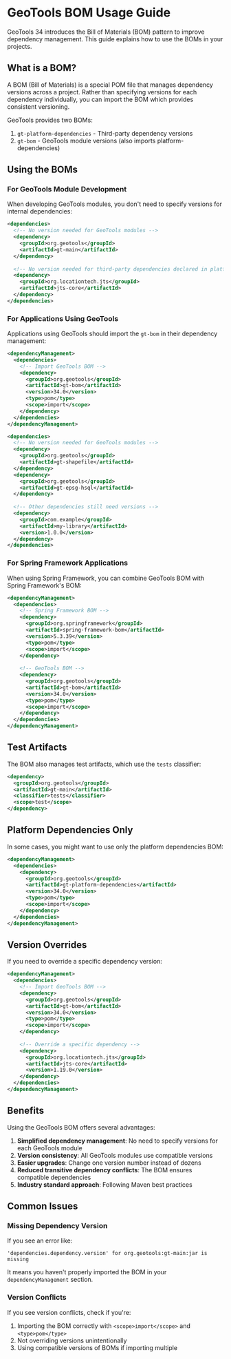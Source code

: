 # GeoTools BOM Usage Guide

GeoTools 34 introduces the Bill of Materials (BOM) pattern to improve dependency management. This guide explains how to use the BOMs in your projects.

## What is a BOM?

A BOM (Bill of Materials) is a special POM file that manages dependency versions across a project. Rather than specifying versions for each dependency individually, you can import the BOM which provides consistent versioning.

GeoTools provides two BOMs:

1. `gt-platform-dependencies` - Third-party dependency versions
2. `gt-bom` - GeoTools module versions (also imports platform-dependencies)

## Using the BOMs

### For GeoTools Module Development

When developing GeoTools modules, you don't need to specify versions for internal dependencies:

```xml
<dependencies>
  <!-- No version needed for GeoTools modules -->
  <dependency>
    <groupId>org.geotools</groupId>
    <artifactId>gt-main</artifactId>
  </dependency>
  
  <!-- No version needed for third-party dependencies declared in platform-dependencies -->
  <dependency>
    <groupId>org.locationtech.jts</groupId>
    <artifactId>jts-core</artifactId>
  </dependency>
</dependencies>
```

### For Applications Using GeoTools

Applications using GeoTools should import the `gt-bom` in their dependency management:

```xml
<dependencyManagement>
  <dependencies>
    <!-- Import GeoTools BOM -->
    <dependency>
      <groupId>org.geotools</groupId>
      <artifactId>gt-bom</artifactId>
      <version>34.0</version>
      <type>pom</type>
      <scope>import</scope>
    </dependency>
  </dependencies>
</dependencyManagement>

<dependencies>
  <!-- No version needed for GeoTools modules -->
  <dependency>
    <groupId>org.geotools</groupId>
    <artifactId>gt-shapefile</artifactId>
  </dependency>
  <dependency>
    <groupId>org.geotools</groupId>
    <artifactId>gt-epsg-hsql</artifactId>
  </dependency>
  
  <!-- Other dependencies still need versions -->
  <dependency>
    <groupId>com.example</groupId>
    <artifactId>my-library</artifactId>
    <version>1.0.0</version>
  </dependency>
</dependencies>
```

### For Spring Framework Applications

When using Spring Framework, you can combine GeoTools BOM with Spring Framework's BOM:

```xml
<dependencyManagement>
  <dependencies>
    <!-- Spring Framework BOM -->
    <dependency>
      <groupId>org.springframework</groupId>
      <artifactId>spring-framework-bom</artifactId>
      <version>5.3.39</version>
      <type>pom</type>
      <scope>import</scope>
    </dependency>
    
    <!-- GeoTools BOM -->
    <dependency>
      <groupId>org.geotools</groupId>
      <artifactId>gt-bom</artifactId>
      <version>34.0</version>
      <type>pom</type>
      <scope>import</scope>
    </dependency>
  </dependencies>
</dependencyManagement>
```

## Test Artifacts

The BOM also manages test artifacts, which use the `tests` classifier:

```xml
<dependency>
  <groupId>org.geotools</groupId>
  <artifactId>gt-main</artifactId>
  <classifier>tests</classifier>
  <scope>test</scope>
</dependency>
```

## Platform Dependencies Only

In some cases, you might want to use only the platform dependencies BOM:

```xml
<dependencyManagement>
  <dependencies>
    <dependency>
      <groupId>org.geotools</groupId>
      <artifactId>gt-platform-dependencies</artifactId>
      <version>34.0</version>
      <type>pom</type>
      <scope>import</scope>
    </dependency>
  </dependencies>
</dependencyManagement>
```

## Version Overrides

If you need to override a specific dependency version:

```xml
<dependencyManagement>
  <dependencies>
    <!-- Import GeoTools BOM -->
    <dependency>
      <groupId>org.geotools</groupId>
      <artifactId>gt-bom</artifactId>
      <version>34.0</version>
      <type>pom</type>
      <scope>import</scope>
    </dependency>
    
    <!-- Override a specific dependency -->
    <dependency>
      <groupId>org.locationtech.jts</groupId>
      <artifactId>jts-core</artifactId>
      <version>1.19.0</version>
    </dependency>
  </dependencies>
</dependencyManagement>
```

## Benefits

Using the GeoTools BOM offers several advantages:

1. **Simplified dependency management**: No need to specify versions for each GeoTools module
2. **Version consistency**: All GeoTools modules use compatible versions
3. **Easier upgrades**: Change one version number instead of dozens
4. **Reduced transitive dependency conflicts**: The BOM ensures compatible dependencies
5. **Industry standard approach**: Following Maven best practices

## Common Issues

### Missing Dependency Version

If you see an error like:

```
'dependencies.dependency.version' for org.geotools:gt-main:jar is missing
```

It means you haven't properly imported the BOM in your `dependencyManagement` section.

### Version Conflicts

If you see version conflicts, check if you're:

1. Importing the BOM correctly with `<scope>import</scope>` and `<type>pom</type>`
2. Not overriding versions unintentionally
3. Using compatible versions of BOMs if importing multiple
